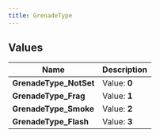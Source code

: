 ```yaml
---
title: GrenadeType
---
```


## Values

| Name | Description |
| ---- | ----------- |
| **GrenadeType\_NotSet** | Value: **0** |
| **GrenadeType\_Frag** | Value: **1** |
| **GrenadeType\_Smoke** | Value: **2** |
| **GrenadeType\_Flash** | Value: **3** |

